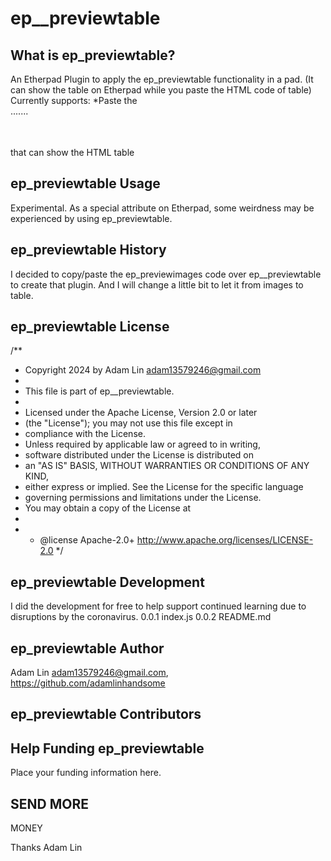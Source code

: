 # ep__previewtable

## What is ep_previewtable?
An Etherpad Plugin to apply the ep_previewtable functionality in a pad. (It can show the table on Etherpad while you paste the HTML code of table)
Currently supports:
*Paste the <br/><table>.......</table><br/> that can show the HTML table

## ep_previewtable Usage
Experimental.  As a special attribute on Etherpad, some weirdness may be experienced by using ep_previewtable.

## ep_previewtable History
I decided to copy/paste the ep_previewimages code over ep__previewtable to create that plugin.
And I will change a little bit to let it from images to table.

## ep_previewtable License
/**
  * Copyright 2024 by Adam Lin <adam13579246@gmail.com>
  *
  * This file is part of ep__previewtable.
  *
  * Licensed under the Apache License, Version 2.0 or later 
  * (the "License"); you may not use this file except in 
  * compliance with the License.
  * Unless required by applicable law or agreed to in writing, 
  * software distributed under the License is distributed on 
  * an "AS IS" BASIS, WITHOUT WARRANTIES OR CONDITIONS OF ANY KIND, 
  * either express or implied. See the License for the specific language 
  * governing permissions and limitations under the License. 
  * You may obtain a copy of the License at
  *
  * * @license Apache-2.0+ <http://www.apache.org/licenses/LICENSE-2.0>
  */

## ep_previewtable Development
I did the development for free to help support continued learning due to disruptions by the coronavirus.
0.0.1 index.js
0.0.2 README.md


## ep_previewtable Author
Adam Lin <adam13579246@gmail.com>, https://github.com/adamlinhandsome

## ep_previewtable Contributors


## Help Funding ep_previewtable
Place your funding information here.

 SEND
 MORE
-----
MONEY

Thanks
Adam Lin

